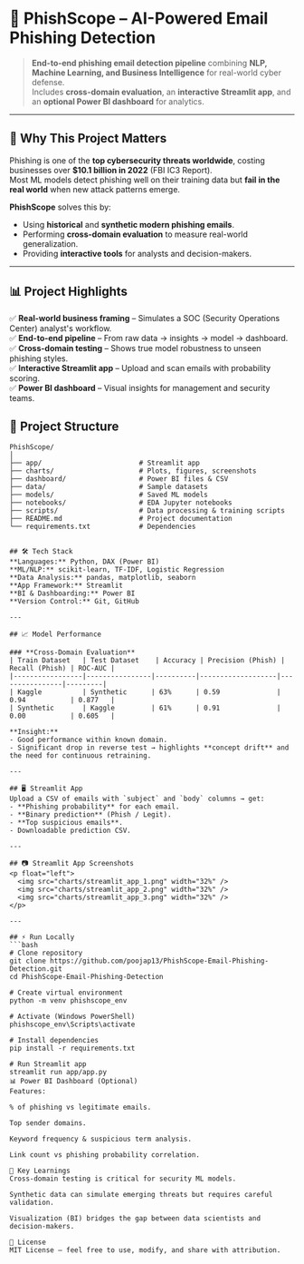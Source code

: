 # 📧 PhishScope – AI-Powered Email Phishing Detection

> **End-to-end phishing email detection pipeline** combining **NLP, Machine Learning, and Business Intelligence** for real-world cyber defense.  
> Includes **cross-domain evaluation**, an **interactive Streamlit app**, and an **optional Power BI dashboard** for analytics.

---

## 🚀 Why This Project Matters
Phishing is one of the **top cybersecurity threats worldwide**, costing businesses over **$10.1 billion in 2022** (FBI IC3 Report).  
Most ML models detect phishing well on their training data but **fail in the real world** when new attack patterns emerge.

**PhishScope** solves this by:
- Using **historical** and **synthetic modern phishing emails**.
- Performing **cross-domain evaluation** to measure real-world generalization.
- Providing **interactive tools** for analysts and decision-makers.

---

## 📊 Project Highlights
✅ **Real-world business framing** – Simulates a SOC (Security Operations Center) analyst's workflow.  
✅ **End-to-end pipeline** – From raw data → insights → model → dashboard.  
✅ **Cross-domain testing** – Shows true model robustness to unseen phishing styles.  
✅ **Interactive Streamlit app** – Upload and scan emails with probability scoring.  
✅ **Power BI dashboard** – Visual insights for management and security teams.

## 📂 Project Structure
```text
PhishScope/
│
├── app/                        # Streamlit app
├── charts/                     # Plots, figures, screenshots
├── dashboard/                  # Power BI files & CSV
├── data/                       # Sample datasets
├── models/                     # Saved ML models
├── notebooks/                  # EDA Jupyter notebooks
├── scripts/                    # Data processing & training scripts
├── README.md                   # Project documentation
└── requirements.txt            # Dependencies


## 🛠 Tech Stack
**Languages:** Python, DAX (Power BI)  
**ML/NLP:** scikit-learn, TF-IDF, Logistic Regression  
**Data Analysis:** pandas, matplotlib, seaborn  
**App Framework:** Streamlit  
**BI & Dashboarding:** Power BI  
**Version Control:** Git, GitHub

---

## 📈 Model Performance

### **Cross-Domain Evaluation**
| Train Dataset   | Test Dataset    | Accuracy | Precision (Phish) | Recall (Phish) | ROC-AUC |
|-----------------|----------------|----------|-------------------|----------------|---------|
| Kaggle          | Synthetic      | 63%      | 0.59              | 0.94           | 0.877   |
| Synthetic       | Kaggle         | 61%      | 0.91              | 0.00           | 0.605   |

**Insight:**  
- Good performance within known domain.  
- Significant drop in reverse test → highlights **concept drift** and the need for continuous retraining.

---

## 🖥 Streamlit App
Upload a CSV of emails with `subject` and `body` columns → get:
- **Phishing probability** for each email.
- **Binary prediction** (Phish / Legit).
- **Top suspicious emails**.
- Downloadable prediction CSV.

---

## 📷 Streamlit App Screenshots
<p float="left">
  <img src="charts/streamlit_app_1.png" width="32%" />
  <img src="charts/streamlit_app_2.png" width="32%" />
  <img src="charts/streamlit_app_3.png" width="32%" />
</p>

---

## ⚡ Run Locally
```bash
# Clone repository
git clone https://github.com/poojap13/PhishScope-Email-Phishing-Detection.git
cd PhishScope-Email-Phishing-Detection

# Create virtual environment
python -m venv phishscope_env

# Activate (Windows PowerShell)
phishscope_env\Scripts\activate

# Install dependencies
pip install -r requirements.txt

# Run Streamlit app
streamlit run app/app.py
📊 Power BI Dashboard (Optional)
Features:

% of phishing vs legitimate emails.

Top sender domains.

Keyword frequency & suspicious term analysis.

Link count vs phishing probability correlation.

🧠 Key Learnings
Cross-domain testing is critical for security ML models.

Synthetic data can simulate emerging threats but requires careful validation.

Visualization (BI) bridges the gap between data scientists and decision-makers.

📜 License
MIT License – feel free to use, modify, and share with attribution.


